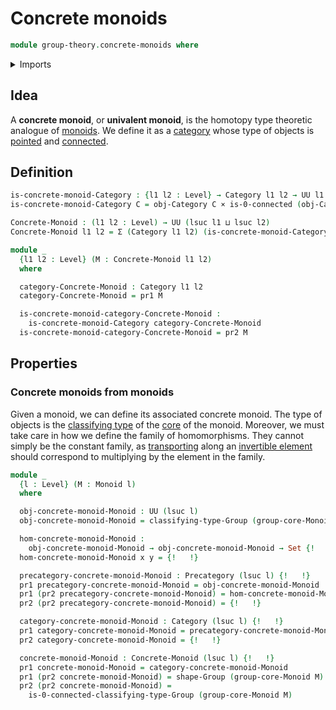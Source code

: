 # Concrete monoids

```agda
module group-theory.concrete-monoids where
```

<details><summary>Imports</summary>

```agda
open import category-theory.categories
open import category-theory.endomorphisms-in-precategories
open import category-theory.precategories

open import foundation.0-connected-types
open import foundation.cartesian-product-types
open import foundation.contractible-types
open import foundation.dependent-pair-types
open import foundation.equality-dependent-pair-types
open import foundation.function-extensionality
open import foundation.function-types
open import foundation.homotopies
open import foundation.identity-types
open import foundation.sets
open import foundation.unit-type
open import foundation.univalence
open import foundation.universe-levels

open import group-theory.concrete-groups
open import group-theory.cores-monoids
open import group-theory.monoids
open import group-theory.semigroups
open import group-theory.torsors

open import structured-types.pointed-types
```

</details>

## Idea

A **concrete monoid**, or **univalent monoid**, is the homotopy type theoretic
analogue of [monoids](group-theory.monoids.md). We define it as a
[category](category-theory.categories.md) whose type of objects is
[pointed](structured-types.pointed-types.md) and
[connected](foundation.0-connected-types.md).

## Definition

```agda
is-concrete-monoid-Category : {l1 l2 : Level} → Category l1 l2 → UU l1
is-concrete-monoid-Category C = obj-Category C × is-0-connected (obj-Category C)

Concrete-Monoid : (l1 l2 : Level) → UU (lsuc l1 ⊔ lsuc l2)
Concrete-Monoid l1 l2 = Σ (Category l1 l2) (is-concrete-monoid-Category)

module _
  {l1 l2 : Level} (M : Concrete-Monoid l1 l2)
  where

  category-Concrete-Monoid : Category l1 l2
  category-Concrete-Monoid = pr1 M

  is-concrete-monoid-category-Concrete-Monoid :
    is-concrete-monoid-Category category-Concrete-Monoid
  is-concrete-monoid-category-Concrete-Monoid = pr2 M
```

## Properties

### Concrete monoids from monoids

Given a monoid, we can define its associated concrete monoid. The type of
objects is the [classifying type](group-theory.concrete-types.md) of the
[core](group-theory.cores-monoids.md) of the monoid. Moreover, we must take care
in how we define the family of homomorphisms. They cannot simply be the constant
family, as [transporting](foundation.transport-along-identifications.md) along
an [invertible element](group-theory.invertible-elements-monoids.md) should
correspond to multiplying by the element in the family.

```agda
module _
  {l : Level} (M : Monoid l)
  where

  obj-concrete-monoid-Monoid : UU (lsuc l)
  obj-concrete-monoid-Monoid = classifying-type-Group (group-core-Monoid M)

  hom-concrete-monoid-Monoid :
    obj-concrete-monoid-Monoid → obj-concrete-monoid-Monoid → Set {!   !}
  hom-concrete-monoid-Monoid x y = {!   !}

  precategory-concrete-monoid-Monoid : Precategory (lsuc l) {!   !}
  pr1 precategory-concrete-monoid-Monoid = obj-concrete-monoid-Monoid
  pr1 (pr2 precategory-concrete-monoid-Monoid) = hom-concrete-monoid-Monoid
  pr2 (pr2 precategory-concrete-monoid-Monoid) = {!   !}

  category-concrete-monoid-Monoid : Category (lsuc l) {!   !}
  pr1 category-concrete-monoid-Monoid = precategory-concrete-monoid-Monoid
  pr2 category-concrete-monoid-Monoid = {!   !}

  concrete-monoid-Monoid : Concrete-Monoid (lsuc l) {!   !}
  pr1 concrete-monoid-Monoid = category-concrete-monoid-Monoid
  pr1 (pr2 concrete-monoid-Monoid) = shape-Group (group-core-Monoid M)
  pr2 (pr2 concrete-monoid-Monoid) =
    is-0-connected-classifying-type-Group (group-core-Monoid M)
```
